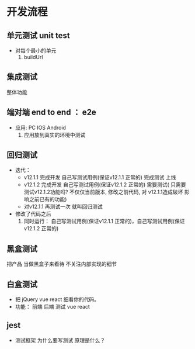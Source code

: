 # 开发流程
## 单元测试 unit test ##
- 对每个最小的单元
    1. buildUrl

## 集成测试 ##
整体功能

## 端对端 end to end    ： e2e ##
- 应用: PC IOS Android
    1. 应用放到真实的环境中测试

## 回归测试 ##
- 迭代：
    - v12.1.1 完成开发 自己写测试用例(保证v12.1.1 正常的) 完成测试 上线
    - v12.1.2 完成开发 自己写测试用例(保证v12.1.2 正常的)  需要测试( 只需要测试v12.1.2功能吗? 不仅仅当前版本, 修改之前代码, 对 v12.1.1造成破坏 影响之前已有的功能)
    - 对v12.1.1 再测试一次 就叫回归测试
- 修改了代码之后
    1. 同时运行： 自己写测试用例(保证v12.1.1 正常的)，自己写测试用例(保证v12.1.2 正常的)

## 黑盒测试
把产品 当做黑盒子来看待 不关注内部实现的细节

## 白盒测试
- 把 jQuery vue react 细看你的代码。
- 功能：
    前端 后端 测试
    vue react

## jest
- 测试框架
    为什么要写测试
    原理是什么？